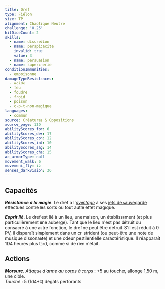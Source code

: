 ```yaml
---
title: Dref
type: Fiélon
size: TP
alignment: Chaotique Neutre
challenge: '0.25'
hitDiceCount: 2
skills:
  - name: discretion
  - name: perspicacite
    invalid: true
    value: 3
  - name: persuasion
  - name: supercherie
conditionImmunities:
  - empoisonne
damageTypeResistances:
  - acide
  - feu
  - foudre
  - froid
  - poison
  - c-p-t-non-magique
languages:
  - commun
source: Créatures & Oppositions
source_page: 126
abilityScores_for: 6
abilityScores_dex: 17
abilityScores_con: 12
abilityScores_int: 10
abilityScores_sag: 14
abilityScores_cha: 15
ac_armorType: null
movement_walk: 6
movement_fly: 12
senses_darkvision: 36
---
```

## Capacités
_**Résistance à la magie**_. Le dref a l'[_avantage_](/utiliser-les-caracteristiques/#avantage-et-desavantage) à ses [jets de sauvegarde](/utiliser-les-caracteristiques/#jets-de-sauvegarde) effectués contre les sorts ou tout autre effet magique.

_**Esprit lié**_. Le dref est lié à un lieu, une maison, un établissement (et plus particulièrement une auberge). Tant que le lieu n'est pas détruit ou consacré à une autre fonction, le dref ne peut être détruit. S'il est réduit à 0 PV, il disparaît simplement dans un cri strident (ou peut-être une note de musique dissonante) et une odeur pestilentielle caractéristique. Il réapparaît 1D4 heures plus tard, comme si de rien n'était.

## Actions
_**Morsure**_. _Attaque d'arme au corps à corps_ : +5 au toucher, allonge 1,50 m, une cible.  
_Touché_ : 5 (1d4+3) dégâts perforants.
